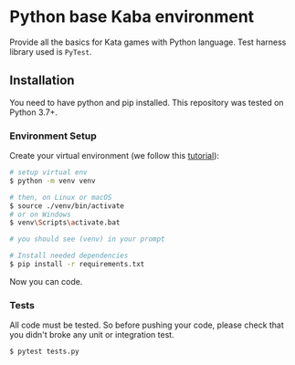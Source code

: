 ﻿# Python base Kaba environment

Provide all the basics for Kata games with Python language.
Test harness library used is `PyTest`.

## Installation

You need to have python and pip installed. This repository was tested on Python 3.7+.

### Environment Setup

Create your virtual environment (we follow this [tutorial](https://stackoverflow.com/questions/6323860/sibling-package-imports/50193944#50193944)):

```bash
# setup virtual env
$ python -m venv venv

# then, on Linux or macOS
$ source ./venv/bin/activate
# or on Windows
$ venv\Scripts\activate.bat

# you should see (venv) in your prompt

# Install needed dependencies
$ pip install -r requirements.txt
```

Now you can code.

### Tests

All code must be tested. So before pushing your code, please check that you didn't broke any unit
or integration test.

```bash
$ pytest tests.py
```

